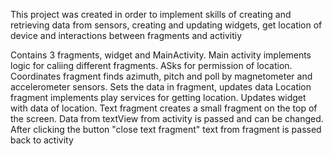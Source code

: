   This project was created in order to implement skills of creating and retrieving data from 
sensors, creating and updating widgets, get location of device and interactions between
fragments and activitiy

  Contains 3 fragments, widget and MainActivity.
  Main activity implements logic for caliing different fragments. ASks
for permission of location.
  Coordinates fragment finds azimuth, pitch and poll by magnetometer and accelerometer sensors.
Sets the data in fragment, updates data
  Location fragment implements play services for getting location. Updates widget 
with data of location.
  Text fragment creates a small fragment on the top of the screen. Data from textView 
from activity is passed and can be changed. After clicking the button "close text fragment"
text from fragment is passed back to activity
